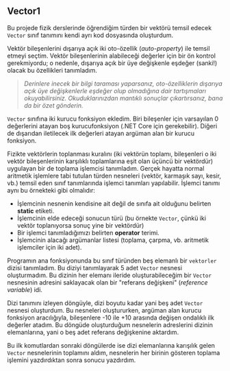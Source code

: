 ﻿## Vector1
Bu projede fizik derslerinde öğrendiğim
türden bir vektörü temsil edecek `Vector` sınıf
tanımını kendi ayrı kod dosyasında oluşturdum.

Vektör bileşenlerini dışarıya açık iki
oto-özellik (*auto-property*) ile temsil
etmeyi seçtim. Vektör bileşenlerinin alabileceği
değerler için bir ön kontrol gerekmiyordu;
o nedenle, dışarıya açık bir üye değişkenle
eşdeğer (sanki!) olacak bu özellikleri tanımladım.
> *Derinlere inecek bir bilgi taraması yaparsanız,
oto-özelliklerin dışarıya açık üye değişkenlerle
eşdeğer olup olmadığına dair tartışmaları
okuyabilirsiniz. Okuduklarınızdan mantıklı
sonuçlar çıkartırsanız, bana da bir özet gönderin.*

`Vector` sınıfına iki kurucu fonksiyon ekledim.
Biri bileşenler için varsayılan 0 değerlerini
atayan boş kurucufonksiyon
(.NET Core için gerekebilir).
Diğeri de dışarıdan iletilecek ilk değerleri
atayan argüman alan bir kurucu fonksiyon.

Fizikte vektörlerin toplanması kuralını
(iki vektörün toplamı, bileşenleri
o iki vektör bileşenlerinin karşılıklı
toplamlarına eşit olan üçüncü bir vektördür)
uygulayan bir de toplama işlemcisi tanımladım.
Gerçek hayatta normal aritmetik işlemlere
tabi tutulan türden nesneleri
(vektör, karmaşık sayı, kesir, vb.)
temsil eden sınıf tanımlarında
işlemci tanımları yapılabilir.
İşlemci tanımı aynı bu örnekteki gibi olmalıdır:
- İşlemcinin nesnenin kendisine ait
  değil de sınıfa ait olduğunu belirten
  **static** etiketi.
- İşlemcinin elde edeceği sonucun türü
  (bu örnekte `Vector`, çünkü iki vektör
  toplanıyorsa sonuç yine bir vektördür)
- Bir işlemci tanımladığımızı belirten
  **operator** terimi.
- İşlemcinin alacağı argümanlar listesi
  (toplama, çarpma, vb. aritmetik işlemciler
  için iki adet).

Programın ana fonksiyonunda bu sınıf türünden
beş elemanlı bir `vektorler` dizisi tanımladım.
Bu diziyi tanımlayarak 5 adet `Vector` nesnesi
oluşturmadım.
Bu dizinin her elemanı ileride oluşturabileceğim
bir `Vector` nesnesinin adresini saklayacak
olan bir "referans değişkeni"
(*reference variable*) idi.

Dizi tanımını izleyen döngüyle, dizi boyutu kadar
yani beş adet `Vector` nesnesi oluşturdum.
Bu nesneleri oluştururken, argüman alan
kurucu fonksiyon aracılığıyla, bileşenlere
-10 ile +10 arasında değişen ondalıklı
ilk değerler atadım.
Bu döngüde oluşturduğum nesnelerin adreslerini
dizinin elemanlarına,
yani o beş adet referans değişkenine aktardım.

Bu ilk komutlardan sonraki döngülerde ise
dizi elemanlarına karışılık gelen `Vector`
nesnelerinin toplamını aldım,
nesnelerin her birinin gösteren toplama işlemini
yazdırdıktan sonra sonucu yazdırdım.